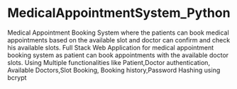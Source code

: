 # MedicalAppointmentSystem_Python
Medical Appointment Booking System where the patients can book medical appointments based on the available slot and doctor can confirm and check his available slots.
Full Stack Web Application for medical appointment booking system as patient can book appointments with the available doctor slots. 
Using Multiple functionalities like Patient,Doctor authentication, Available Doctors,Slot Booking, Booking history,Password Hashing using bcrypt
